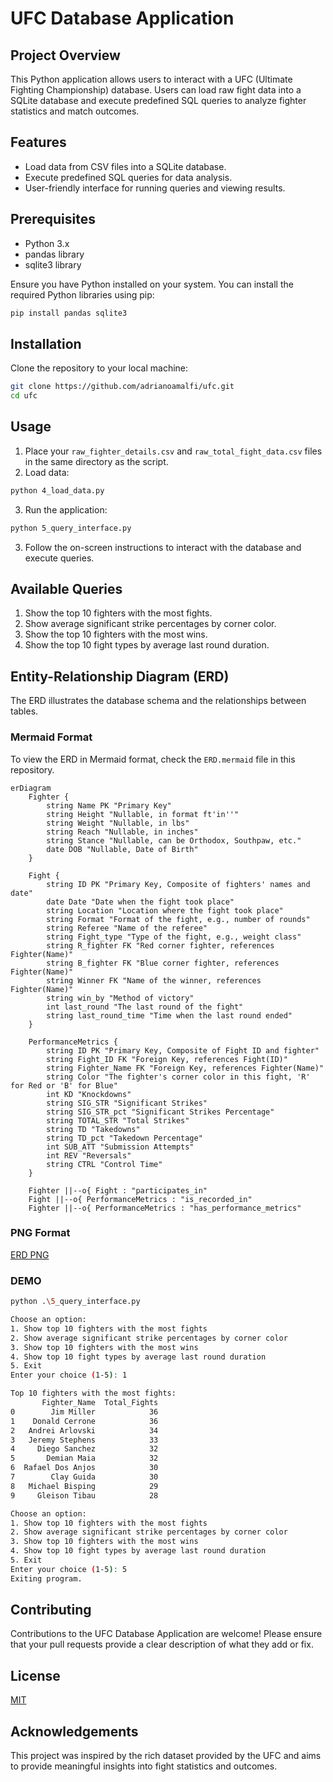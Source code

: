 # UFC Database Application

## Project Overview
This Python application allows users to interact with a UFC (Ultimate Fighting Championship) database. Users can load raw fight data into a SQLite database and execute predefined SQL queries to analyze fighter statistics and match outcomes.

## Features
- Load data from CSV files into a SQLite database.
- Execute predefined SQL queries for data analysis.
- User-friendly interface for running queries and viewing results.

## Prerequisites
- Python 3.x
- pandas library
- sqlite3 library

Ensure you have Python installed on your system. You can install the required Python libraries using pip:

```bash
pip install pandas sqlite3
```

## Installation
Clone the repository to your local machine:

```bash
git clone https://github.com/adrianoamalfi/ufc.git
cd ufc
```

## Usage
1. Place your `raw_fighter_details.csv` and `raw_total_fight_data.csv` files in the same directory as the script.
2. Load data:

```bash
python 4_load_data.py
```

3. Run the application:

```bash
python 5_query_interface.py
```

3. Follow the on-screen instructions to interact with the database and execute queries.

## Available Queries
1. Show the top 10 fighters with the most fights.
2. Show average significant strike percentages by corner color.
3. Show the top 10 fighters with the most wins.
4. Show the top 10 fight types by average last round duration.

## Entity-Relationship Diagram (ERD)
The ERD illustrates the database schema and the relationships between tables.

### Mermaid Format
To view the ERD in Mermaid format, check the `ERD.mermaid` file in this repository.

```mermaid
erDiagram
    Fighter {
        string Name PK "Primary Key"
        string Height "Nullable, in format ft'in''"
        string Weight "Nullable, in lbs"
        string Reach "Nullable, in inches"
        string Stance "Nullable, can be Orthodox, Southpaw, etc."
        date DOB "Nullable, Date of Birth"
    }

    Fight {
        string ID PK "Primary Key, Composite of fighters' names and date"
        date Date "Date when the fight took place"
        string Location "Location where the fight took place"
        string Format "Format of the fight, e.g., number of rounds"
        string Referee "Name of the referee"
        string Fight_type "Type of the fight, e.g., weight class"
        string R_fighter FK "Red corner fighter, references Fighter(Name)"
        string B_fighter FK "Blue corner fighter, references Fighter(Name)"
        string Winner FK "Name of the winner, references Fighter(Name)"
        string win_by "Method of victory"
        int last_round "The last round of the fight"
        string last_round_time "Time when the last round ended"
    }

    PerformanceMetrics {
        string ID PK "Primary Key, Composite of Fight ID and fighter"
        string Fight_ID FK "Foreign Key, references Fight(ID)"
        string Fighter_Name FK "Foreign Key, references Fighter(Name)"
        string Color "The fighter's corner color in this fight, 'R' for Red or 'B' for Blue"
        int KD "Knockdowns"
        string SIG_STR "Significant Strikes"
        string SIG_STR_pct "Significant Strikes Percentage"
        string TOTAL_STR "Total Strikes"
        string TD "Takedowns"
        string TD_pct "Takedown Percentage"
        int SUB_ATT "Submission Attempts"
        int REV "Reversals"
        string CTRL "Control Time"
    }

    Fighter ||--o{ Fight : "participates_in"
    Fight ||--o{ PerformanceMetrics : "is_recorded_in"
    Fighter ||--o{ PerformanceMetrics : "has_performance_metrics"

```
### PNG Format
[ERD PNG](ERD.png)

### DEMO 

```bash
python .\5_query_interface.py

Choose an option:
1. Show top 10 fighters with the most fights
2. Show average significant strike percentages by corner color
3. Show top 10 fighters with the most wins
4. Show top 10 fight types by average last round duration
5. Exit
Enter your choice (1-5): 1

Top 10 fighters with the most fights:
       Fighter_Name  Total_Fights
0        Jim Miller            36
1    Donald Cerrone            36
2   Andrei Arlovski            34
3   Jeremy Stephens            33
4     Diego Sanchez            32
5       Demian Maia            32
6  Rafael Dos Anjos            30
7        Clay Guida            30
8   Michael Bisping            29
9     Gleison Tibau            28

Choose an option:
1. Show top 10 fighters with the most fights
2. Show average significant strike percentages by corner color
3. Show top 10 fighters with the most wins
4. Show top 10 fight types by average last round duration
5. Exit
Enter your choice (1-5): 5
Exiting program.

```


## Contributing
Contributions to the UFC Database Application are welcome! Please ensure that your pull requests provide a clear description of what they add or fix.

## License
[MIT](https://choosealicense.com/licenses/mit/)

## Acknowledgements
This project was inspired by the rich dataset provided by the UFC and aims to provide meaningful insights into fight statistics and outcomes.
